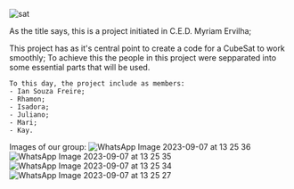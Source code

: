 ![sat](https://github.com/r0bertinho/CubeSat_M.E._project/assets/112725039/4e6ac72f-6744-4d60-964a-695ac17ec310)

As the title says, this is a project initiated in C.E.D. Myriam Ervilha;

This project has as it's central point to create a code for a CubeSat to work smoothly;
To achieve this the people in this project were sepparated into some essential parts that will be used.

```
To this day, the project include as members:
- Ian Souza Freire;
- Rhamon;
- Isadora;
- Juliano;
- Mari;
- Kay.
```

Images of our group:
![WhatsApp Image 2023-09-07 at 13 25 36](https://github.com/r0bertinho/CubeSat_M.E._project/assets/112725039/d7605677-341e-4f93-a356-f6f5d66c099c)
![WhatsApp Image 2023-09-07 at 13 25 35](https://github.com/r0bertinho/CubeSat_M.E._project/assets/112725039/56277edb-7c92-41b1-938f-4c90e79da68c)
![WhatsApp Image 2023-09-07 at 13 25 34](https://github.com/r0bertinho/CubeSat_M.E._project/assets/112725039/d6237246-4d5c-4005-9bb4-3f69e8a20cfa)
![WhatsApp Image 2023-09-07 at 13 25 27](https://github.com/r0bertinho/CubeSat_M.E._project/assets/112725039/3c75b562-6ac3-458e-84fd-32c74ecffde6)
